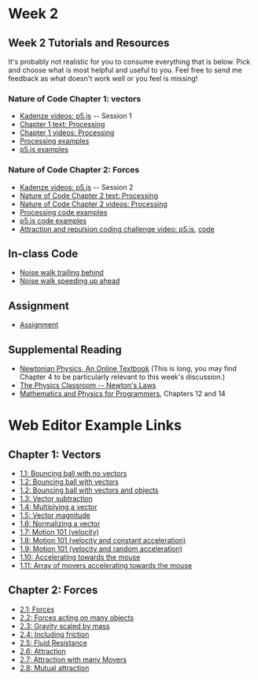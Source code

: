 # Week 2

## Week 2 Tutorials and Resources
It's probably not realistic for you to consume everything that is below. Pick and choose what is most helpful and useful to you. Feel free to send me feedback as what doesn't work well or you feel is missing!

### Nature of Code Chapter 1: vectors
* [Kadenze videos: p5.js](https://www.kadenze.com/courses/the-nature-of-code/info) -- Session 1
* [Chapter 1 text: Processing](http://natureofcode.com/book/chapter-1-vectors/)
* [Chapter 1 videos: Processing](https://www.youtube.com/playlist?list=PLRqwX-V7Uu6ZwSmtE13iJBcoI-r4y7iEc)
* [Processing examples](https://github.com/shiffman/The-Nature-of-Code-Examples/tree/master/chp1_vectors)
* [p5.js examples](https://github.com/shiffman/The-Nature-of-Code-Examples-p5.js/tree/master/chp01_vectors)

### Nature of Code Chapter 2: Forces
* [Kadenze videos: p5.js](https://www.kadenze.com/courses/the-nature-of-code/info) -- Session 2
* [Nature of Code Chapter 2 text: Processing](http://natureofcode.com/book/chapter-2-forces/)
* [Nature of Code Chapter 2 videos: Processing](https://www.youtube.com/playlist?list=PLRqwX-V7Uu6ZRrqLcQ5BkBKmBLiGD8n4O)
* [Processing code examples](https://github.com/shiffman/The-Nature-of-Code-Examples/tree/master/chp02_forces)
* [p5.js code examples](https://github.com/shiffman/The-Nature-of-Code-Examples-p5.js/tree/master/chp02_forces)
* [Attraction and repulsion coding challenge video: p5.js](https://youtu.be/OAcXnzRNiCY?list=PLRqwX-V7Uu6ZiZxtDDRCi6uhfTH4FilpH), [code](https://github.com/CodingTrain/Rainbow-Code/tree/master/CodingChallenges/CC_56_attraction_repulsion)

## In-class Code
* [Noise walk trailing behind](http://alpha.editor.p5js.org/natureofcode/sketches/S15rrN0rz)
* [Noise walk speeding up ahead](http://alpha.editor.p5js.org/natureofcode/sketches/H1u2vVAHG)

## Assignment
* [Assignment](https://github.com/shiffman/NOC-S18/wiki/Homework-2)

## Supplemental Reading
* [Newtonian Physics, An Online Textbook](http://www.lightandmatter.com/area1book1.html) (This is long, you may find Chapter 4 to be particularly relevant to this week's discussion.)
* [The Physics Classroom -- Newton's Laws](http://www.physicsclassroom.com/Class/newtlaws/newtltoc.html)
* [Mathematics and Physics for Programmers](http://www.amazon.com/gp/product/1584503300/), Chapters 12 and 14

# Web Editor Example Links

## Chapter 1: Vectors
* [1.1: Bouncing ball with no vectors](http://alpha.editor.p5js.org/natureofcode/sketches/Sk4d-UUPx)
* [1.2: Bouncing ball with vectors](http://alpha.editor.p5js.org/natureofcode/sketches/rkIaZUIvx)
* [1.2: Bouncing ball with vectors and objects](http://alpha.editor.p5js.org/natureofcode/sketches/B1HXjDzdl)
* [1.3: Vector subtraction](http://alpha.editor.p5js.org/natureofcode/sketches/H14-fI8Px)
* [1.4: Multiplying a vector](http://alpha.editor.p5js.org/natureofcode/sketches/HkoNf8Uve)
* [1.5: Vector magnitude](http://alpha.editor.p5js.org/natureofcode/sketches/SyeuMLLvg)
* [1.6: Normalizing a vector](http://alpha.editor.p5js.org/natureofcode/sketches/SJ2hzULPg)
* [1.7: Motion 101 (velocity)](http://alpha.editor.p5js.org/natureofcode/sketches/Bkg4XUIwe)
* [1.8: Motion 101 (velocity and constant acceleration)](http://alpha.editor.p5js.org/natureofcode/sketches/Sy3k4ILDg)
* [1.9: Motion 101 (velocity and random acceleration)](http://alpha.editor.p5js.org/natureofcode/sketches/ByT9EIUDl)
* [1.10: Accelerating towards the mouse](http://alpha.editor.p5js.org/natureofcode/sketches/ryAIHLIPe)
* [1.11: Array of movers accelerating towards the mouse](http://alpha.editor.p5js.org/natureofcode/sketches/Sy5lLI8ve)

## Chapter 2: Forces
* [2.1: Forces](http://alpha.editor.p5js.org/natureofcode/sketches/B13QnJZul)
* [2.2: Forces acting on many objects](http://alpha.editor.p5js.org/natureofcode/sketches/SJC2hk-dl)
* [2.3: Gravity scaled by mass](http://alpha.editor.p5js.org/natureofcode/sketches/HyQea1W_l)
* [2.4: Including friction](http://alpha.editor.p5js.org/natureofcode/sketches/B1isyebug)
* [2.5: Fluid Resistance](http://alpha.editor.p5js.org/natureofcode/sketches/H1DmxeW_g)
* [2.6: Attraction](http://alpha.editor.p5js.org/natureofcode/sketches/HyWqel-de)
* [2.7: Attraction with many Movers](http://alpha.editor.p5js.org/natureofcode/sketches/rJ9l-x-Ox)
* [2.8: Mutual attraction](http://alpha.editor.p5js.org/natureofcode/sketches/SkYSWlb_x)
